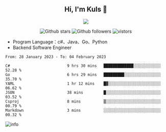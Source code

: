 <h2 align="center"> Hi, I'm Kuls 👋 </h2>
<p align="center">
    <p align="center">
        <img src=" https://avatars.githubusercontent.com/u/42165104?s=460&u=5c7fbf0bce7d4b38a15a44676e6f64b529e47598&v=4"/>
    </p>
    <p align="center">
      <img src="https://img.shields.io/github/stars/hellokuls?style=social" alt="Github stars" />
      <img src="https://img.shields.io/github/followers/hellokuls?style=social" alt="Github followers" />
      <img src="https://visitor-badge.glitch.me/badge?page_id=hellokuls.readme" alt="vistors" />
    </p>
</p>

- Program Language：c#、Java、Go、Python
- Backend Software Engineer

<!--START_SECTION:waka-->

```text
From: 28 January 2023 - To: 04 February 2023

C#                         9 hrs 30 mins   █████████████░░░░░░░░░░░░   52.28 %
Go                         6 hrs 29 mins   █████████░░░░░░░░░░░░░░░░   35.70 %
YAML                       1 hr 12 mins    █▓░░░░░░░░░░░░░░░░░░░░░░░   06.62 %
JSON                       38 mins         █░░░░░░░░░░░░░░░░░░░░░░░░   03.52 %
Csproj                     8 mins          ▒░░░░░░░░░░░░░░░░░░░░░░░░   00.79 %
Markdown                   3 mins          ░░░░░░░░░░░░░░░░░░░░░░░░░   00.32 %
```

<!--END_SECTION:waka-->

![info](https://github-readme-stats.vercel.app/api?username=hellokuls&show_icons=true&count_private=true&hide=prs&theme=default_repocard)


